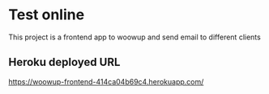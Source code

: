 # Test online

This project is a frontend app to woowup and send email to different clients

## Heroku deployed URL

https://woowup-frontend-414ca04b69c4.herokuapp.com/


